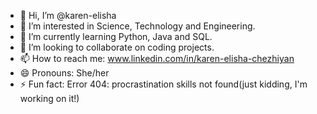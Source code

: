 - 👋 Hi, I’m @karen-elisha
- 👀 I’m interested in Science, Technology and Engineering. 
- 🌱 I’m currently learning Python, Java and SQL.
- 💞️ I’m looking to collaborate on coding projects.
- 📫 How to reach me: www.linkedin.com/in/karen-elisha-chezhiyan 
- 😄 Pronouns: She/her
- ⚡ Fun fact: Error 404: procrastination skills not found(just kidding, I'm working on it!)

<!---
karen-elisha/karen-elisha is a ✨ special ✨ repository because its `README.md` (this file) appears on your GitHub profile.
You can click the Preview link to take a look at your changes.
--->
